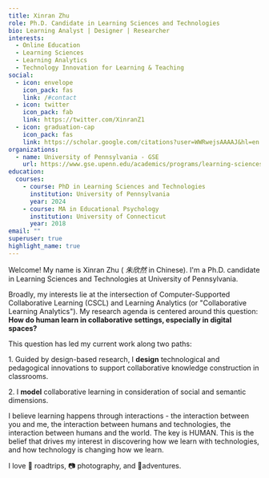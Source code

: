 ```yaml
---
title: Xinran Zhu
role: Ph.D. Candidate in Learning Sciences and Technologies
bio: Learning Analyst | Designer | Researcher
interests:
  - Online Education
  - Learning Sciences
  - Learning Analytics
  - Technology Innovation for Learning & Teaching
social:
  - icon: envelope
    icon_pack: fas
    link: /#contact
  - icon: twitter
    icon_pack: fab
    link: https://twitter.com/XinranZ1
  - icon: graduation-cap
    icon_pack: fas
    link: https://scholar.google.com/citations?user=WWRwejsAAAAJ&hl=en
organizations:
  - name: University of Pennsylvania - GSE
    url: https://www.gse.upenn.edu/academics/programs/learning-sciences-technology-phd
education:
  courses:
    - course: PhD in Learning Sciences and Technologies
      institution: University of Pennsylvania
      year: 2024
    - course: MA in Educational Psychology
      institution: University of Connecticut
      year: 2018
email: ""
superuser: true
highlight_name: true
---
```

Welcome! My name is Xinran Zhu ( *朱欣然* in Chinese). I'm a Ph.D. candidate in Learning Sciences and Technologies at University of Pennsylvania. 

Broadly, my interests lie at the intersection of Computer-Supported Collaborative Learning (CSCL) and Learning Analytics (or "Collaborative Learning Analytics"). My research agenda is centered around this question: **How do human learn in collaborative settings, especially in digital spaces?**

T﻿his question has led my current work along two paths:

1﻿. Guided by design-based research, I **design** technological and pedagogical innovations to support collaborative knowledge construction in classrooms. 

2﻿. I **model** collaborative learning in consideration of social and semantic dimensions.

I believe learning happens through interactions - the interaction between you and me, the interaction between humans and technologies, the interaction between humans and the world. The key is HUMAN. This is the belief that drives my interest in discovering how we learn with technologies, and how technology is changing how we learn. 

I love 🚗 roadtrips, 📷 photography, and  🎈adventures.

<!--
{{< icon name="download" pack="fas" >}} Download my {{< staticref "uploads/demo_resume.pdf" "newtab" >}}resumé{{< /staticref >}}.
-->
